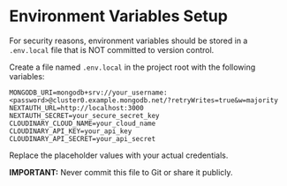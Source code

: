 # Environment Variables Setup

For security reasons, environment variables should be stored in a `.env.local` file that is NOT committed to version control.

Create a file named `.env.local` in the project root with the following variables:

```
MONGODB_URI=mongodb+srv://your_username:<password>@cluster0.example.mongodb.net/?retryWrites=true&w=majority
NEXTAUTH_URL=http://localhost:3000
NEXTAUTH_SECRET=your_secure_secret_key
CLOUDINARY_CLOUD_NAME=your_cloud_name
CLOUDINARY_API_KEY=your_api_key
CLOUDINARY_API_SECRET=your_api_secret
```

Replace the placeholder values with your actual credentials.

**IMPORTANT:** Never commit this file to Git or share it publicly.
